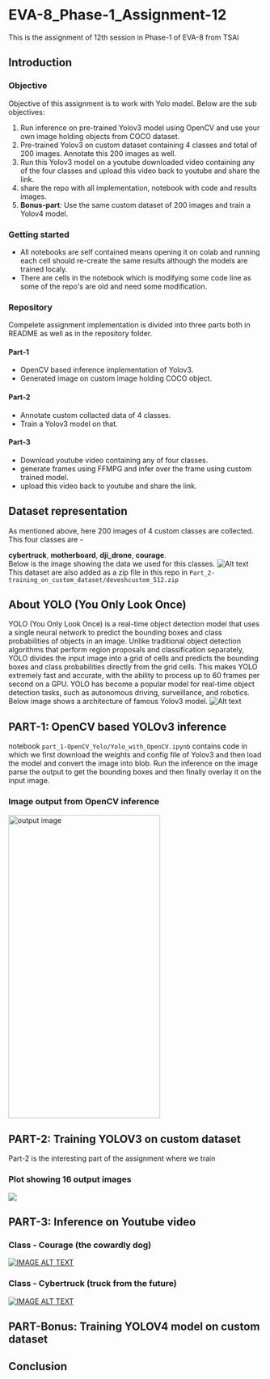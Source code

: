 # EVA-8_Phase-1_Assignment-12
This is the assignment of 12th session in Phase-1 of EVA-8 from TSAI

## Introduction

### Objective
Objective of this assignment is to work with Yolo model. Below are the sub objectives:
1. Run inference on pre-trained Yolov3 model using OpenCV and use your own image holding objects from COCO dataset.
2. Pre-trained Yolov3 on custom dataset containing 4 classes and total of 200 images. Annotate this 200 images as well.
3. Run this Yolov3 model on a youtube downloaded video containing any of the four classes and upload this video back to youtube and share the link.
4. share the repo with all implementation, notebook with code and results images.
4. **Bonus-part**: Use the same custom dataset of 200 images and train a Yolov4 model.

### Getting started
- All notebooks are self contained means opening it on colab and running each cell should re-create the same results although the models are trained localy.
- There are cells in the notebook which is modifying some code line as some of the repo's are old and need some modification.
### Repository 
Compelete assignment implementation is divided into three parts both in README as well as in the repository folder.

#### Part-1
- OpenCV based inference implementation of Yolov3.
- Generated image on custom image holding COCO object.

#### Part-2
- Annotate custom collacted data of 4 classes.
- Train a Yolov3 model on that.

#### Part-3
- Download youtube video containing any of four classes.
- generate frames using FFMPG and infer over the frame using custom trained model.
- upload this video back to youtube and share the link.

## Dataset representation
As mentioned above, here 200 images of 4 custom classes are collected. This four classes are -

 **cybertruck**, **motherboard**, **dji_drone**, **courage**.
<br>
Below is the image showing the data we used for this classes.
![Alt text](Part_2-training_on_custom_dataset/dataset.png?raw=true "model architecture")
This dataset are also added as a zip file in this repo in `Part_2-training_on_custom_dataset/deveshcustom_512.zip`

## About YOLO (You Only Look Once)
YOLO (You Only Look Once) is a real-time object detection model that uses a single neural network to predict the bounding boxes and class probabilities of objects in an image. Unlike traditional object detection algorithms that perform region proposals and classification separately, YOLO divides the input image into a grid of cells and predicts the bounding boxes and class probabilities directly from the grid cells. This makes YOLO extremely fast and accurate, with the ability to process up to 60 frames per second on a GPU. YOLO has become a popular model for real-time object detection tasks, such as autonomous driving, surveillance, and robotics.
<br>
Below image shows a architecture of famous Yolov3 model.
![Alt text](Part_2-training_on_custom_dataset/yolov3_arch.png?raw=true "model architecture")

## PART-1: OpenCV based YOLOv3 inference
notebook `part_1-OpenCV_Yolo/Yolo_with_OpenCV.ipynb` contains code in which we first download the weights and config file of Yolov3 and then load the model and convert the image into blob. Run the inference on the image parse the output to get the bounding boxes and then finally overlay it on the input image.
### Image output from OpenCV inference
<img src="Part_1-OpenCV_Yolo/image_out.jpg" width="300" height="600" title="output image">

## PART-2: Training YOLOV3 on custom dataset
Part-2 is the interesting part of the assignment where we train 
### Plot showing 16 output images
<img src="Part_2-training_on_custom_dataset/16_output.png">

## PART-3: Inference on Youtube video
### Class - Courage (the cowardly dog)
[![IMAGE ALT TEXT](https://img.youtube.com/vi/mxIH-kjL918/0.jpg)](https://www.youtube.com/watch?v=Vnumdu73oUI)

### Class - Cybertruck (truck from the future)
[![IMAGE ALT TEXT](https://img.youtube.com/vi/J2U9Hmmpqhc/0.jpg)](https://www.youtube.com/watch?v=lrXfjzat3po)


## PART-Bonus: Training YOLOV4 model on custom dataset

## Conclusion